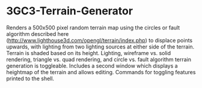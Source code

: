 # 3GC3-Terrain-Generator

Renders a 500x500 pixel random terrain map using the circles or fault algorithm described here (http://www.lighthouse3d.com/opengl/terrain/index.php)
to displace points upwards, with lighting from two lighting sources at either side of the terrain.
Terrain is shaded based on its height. 
Lighting, wireframe vs. solid rendering, triangle vs. quad rendering, and circle vs. fault algorithm terrain generation is toggleable.
Includes a second window which displays a heightmap of the terrain and allows editing.
Commands for toggling features printed to the shell.
